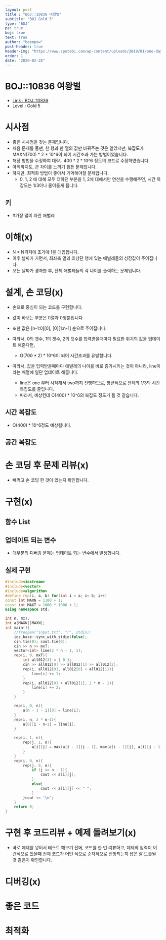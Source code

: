 ```yaml
---
layout: post
title : "BOJ::10836 여왕벌"
subtitle: "BOJ Gold 5"
type: "BOJ"
ps: true
boj: true
text: true
author: "beenpow"
post-header: true
header-img: "https://www.spotebi.com/wp-content/uploads/2019/01/one-day-day-one-workout-motivation-spotebi.jpg"
order: 1
date: "2020-02-28"
---
```


# BOJ::10836 여왕벌
- [Link : BOJ::10836](https://www.acmicpc.net/problem/10836)
- Level : Gold 5

# 시사점
- 좋은 시사점을 갖는 문제입니다.
- 처음 문제를 풀땐, 한 행과 한 열의 값만 바꿔주는 것은 알았지만, 복잡도가 MAXN(700) * 2 * 10^6이
  되어 시간초과 가는 방법이었습니다.
- 해당 방법을 수정하여 대략.. 400 * 2 * 10^6 정도의 코드로 수정하였습니다.
- 아직까지도, 큰 차이를 느끼기 힘든 문제입니다.
- 하지만, 최적화 방법이 좋아서 기억해야할 문제입니다.
  - 0, 1, 2 에 대해 모두 더하던 부분을 1, 2에 대해서만 연산을 수행해주면, 시간 복잡도는 1/3이나
    줄어들게 됩니다.

## 키
- #가장 많이 자란 애벌레

# 이해(x)
- N * N격자에 초기에 1을 대입합니다.
- 이후 날짜가 가면서, 최좌측 열과 최상단 행에 있는 애벌레들의 성장값이 주어집니다.
- 모든 날짜가 경과한 후, 전체 애벌레들의 각 나이를 출력하는 문제입니다.


# 설계, 손 코딩(x)
- 손으로 중심이 되는 코드를 구현합니다.
- 값이 바뀌는 부분은 0열과 0행뿐입니다.
- 또한 값은 [n-1:0][0], [0][1:n-1] 순으로 주어집니다.
- 따라서, 0의 갯수, 1의 갯수, 2의 갯수를 입력받을때마다 필요한 위치의 값을 업데이트 해준다면,
  - O(700 * 2) * 10^6이 되어 시간초과를 유발합니다.

- 따라서, 값을 입력받을때마다 애벌레의 나이를 바로 증가시키는 것이 아니라, line이라는 배열에 일단
  업데이트 해줍니다.
  - line은 one 부터 시작해서 two까지 진행하므로, 평균적으로 전체의 1/3의 시간 복잡도를 줄입니다.
  - 따라서, 예상컨데 O(400) * 10^6의 복잡도 정도가 될 것 같습니다. 

## 시간 복잡도
- O(400) * 10^6정도 예상됩니다.

## 공간 복잡도

# 손 코딩 후 문제 리뷰(x)
- 빼먹고 손 코딩 한 것이 있는지 확인합니다.

# 구현(x)

## 함수 List 

## 업데이트 되는 변수
- 대부분의 디버깅 문제는 업데이트 되는 변수에서 발생합니다.

## 실제 구현 

```cpp
#include<iostream>
#include<vector>
#include<algorithm>
#define rep(i, a, b) for(int i = a; i< b; i++)
const int MAXN = 1100 + 1;
const int MAXT = 1000 * 1000 + 1;
using namespace std;

int n, mxT;
int a[MAXN][MAXN];
int main(){
    //freopen("input.txt", "r", stdin);
    ios_base::sync_with_stdio(false);
    cin.tie(0); cout.tie(0);
    cin >> n >> mxT;
    vector<int> line(2 * n - 1, 1);
    rep(i, 0, mxT){
        int all012[3] = { 0 };
        cin >> all012[0] >> all012[1] >> all012[2];
        rep(i, all012[0], all012[0] + all012[1]){
            line[i] += 1;
        }
        rep(i, all012[0] + all012[1], 2 * n - 1){
            line[i] += 2;
        }
    }

    rep(i, 0, n){
        a[n - 1 - i][0] = line[i];
    }
    rep(i, n, 2 * n-1){
        a[0][i - n+1] = line[i];
    }

    rep(i, 1, n){
        rep(j, 1, n){
            a[i][j] = max(a[i - 1][j - 1], max(a[i - 1][j], a[i][j - 1]));
        }
    }
    rep(i, 0, n){
        rep(j, 0, n){
            if (j == n - 1){
                cout << a[i][j];
            }
            else{
                cout << a[i][j] << " ";
            }
        }cout << '\n';
    }
    return 0;
}
```

# 구현 후 코드리뷰 + 예제 돌려보기(x)
- 바로 예제를 넣어서 테스트 해보기 전에, 코드를 한 번 리뷰하고, 예제의 입력이 이런식으로 왔을때
  전체 코드가 어떤 식으로 순차적으로 진행되는지 답은 잘 도출될 것 같은지 확인합니다.

# 디버깅(x)

# 좋은 코드

# 최적화
